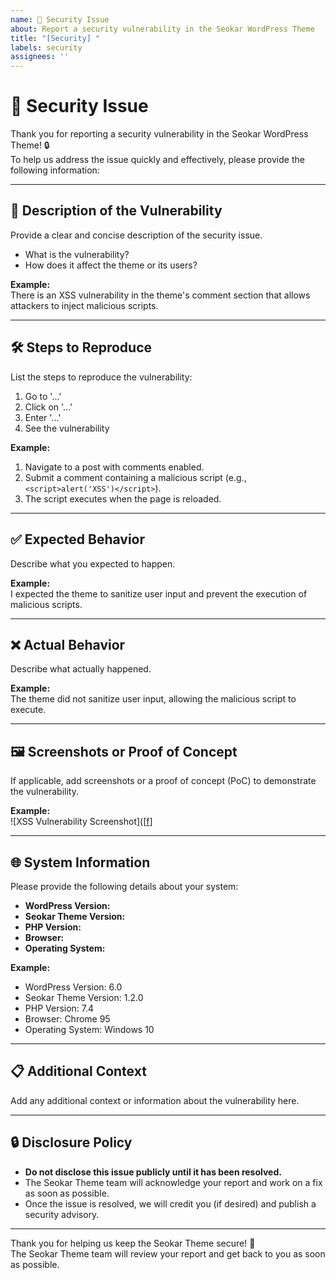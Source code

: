 ```yaml
---
name: 🚨 Security Issue
about: Report a security vulnerability in the Seokar WordPress Theme
title: "[Security] "
labels: security
assignees: ''
---
```


# 🚨 Security Issue

Thank you for reporting a security vulnerability in the Seokar WordPress Theme! 🔒  
To help us address the issue quickly and effectively, please provide the following information:

---

## 📝 **Description of the Vulnerability**

Provide a clear and concise description of the security issue.  
- What is the vulnerability?  
- How does it affect the theme or its users?  

**Example:**  
There is an XSS vulnerability in the theme's comment section that allows attackers to inject malicious scripts.

---

## 🛠️ **Steps to Reproduce**

List the steps to reproduce the vulnerability:  
1. Go to '...'  
2. Click on '...'  
3. Enter '...'  
4. See the vulnerability  

**Example:**  
1. Navigate to a post with comments enabled.  
2. Submit a comment containing a malicious script (e.g., `<script>alert('XSS')</script>`).  
3. The script executes when the page is reloaded.

---

## ✅ **Expected Behavior**

Describe what you expected to happen.  

**Example:**  
I expected the theme to sanitize user input and prevent the execution of malicious scripts.

---

## ❌ **Actual Behavior**

Describe what actually happened.  

**Example:**  
The theme did not sanitize user input, allowing the malicious script to execute.

---

## 🖼️ **Screenshots or Proof of Concept**

If applicable, add screenshots or a proof of concept (PoC) to demonstrate the vulnerability.  

**Example:**  
![XSS Vulnerability Screenshot]([[f](https://github.com/akbarisajjad/final-theme/blob/main/.github/ISSUE_TEMPLATE/xss.png)]

---

## 🌐 **System Information**

Please provide the following details about your system:  
- **WordPress Version:**  
- **Seokar Theme Version:**  
- **PHP Version:**  
- **Browser:**  
- **Operating System:**  

**Example:**  
- WordPress Version: 6.0  
- Seokar Theme Version: 1.2.0  
- PHP Version: 7.4  
- Browser: Chrome 95  
- Operating System: Windows 10  

---

## 📋 **Additional Context**

Add any additional context or information about the vulnerability here.  

---

## 🔒 **Disclosure Policy**

- **Do not disclose this issue publicly until it has been resolved.**  
- The Seokar Theme team will acknowledge your report and work on a fix as soon as possible.  
- Once the issue is resolved, we will credit you (if desired) and publish a security advisory.  

---

Thank you for helping us keep the Seokar Theme secure! 🚀  
The Seokar Theme team will review your report and get back to you as soon as possible.
